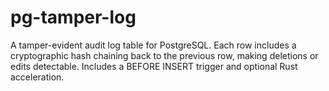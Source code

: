 # pg-tamper-log
A tamper-evident audit log table for PostgreSQL. Each row includes a cryptographic hash chaining back to the previous row, making deletions or edits detectable. Includes a BEFORE INSERT trigger and optional Rust acceleration.
